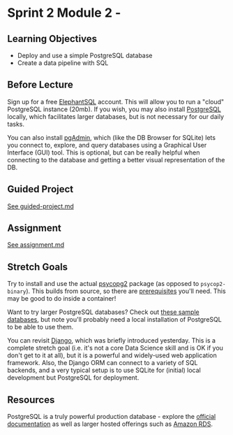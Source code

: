 # Sprint 2 Module 2 -

## Learning Objectives

* Deploy and use a simple PostgreSQL database
* Create a data pipeline with SQL

## Before Lecture

Sign up for a free [ElephantSQL](https://www.elephantsql.com/) account. This will allow you to run a "cloud" PostgreSQL instance (20mb). If you wish, you may also install [PostgreSQL](https://www.postgresql.org/) locally, which facilitates larger databases, but is not necessary for our daily tasks.

You can also install [pgAdmin](https://www.pgadmin.org/), which (like the DB Browser for SQLite) lets you connect to, explore, and query databases using a Graphical User Interface (GUI) tool. This is optional, but can be really helpful when connecting to the database and getting a better visual representation of the DB.

## Guided Project

[See guided-project.md](https://github.com/LambdaSchool/DS-Unit-3-Sprint-2-SQL-and-Databases/blob/master/module2-sql-for-analysis/guided-project.md)

## Assignment

[See assignment.md](https://github.com/LambdaSchool/DS-Unit-3-Sprint-2-SQL-and-Databases/blob/master/module2-sql-for-analysis/assignment.md)

## Stretch Goals

Try to install and use the actual [psycopg2](https://pypi.org/project/psycopg2/)
package (as opposed to `psycop2-binary`). This builds from source, so there are
[prerequisites](http://initd.org/psycopg/docs/install.html#install-from-source)
you'll need. This may be good to do inside a container!

Want to try larger PostgreSQL databases? Check out [these sample
databases](https://community.embarcadero.com/article/articles-database/1076-top-3-sample-databases-for-postgresql),
but note you'll probably need a local installation of PostgreSQL to be able to
use them.

You can revisit [Django](https://docs.djangoproject.com/en/2.1/intro/), which was briefly introduced
yesterday. This is a complete stretch goal (i.e. it's not a core Data Science
skill and is OK if you don't get to it at all), but it is a powerful and
widely-used web application framework. Also, the Django ORM can connect to a
variety of SQL backends, and a very typical setup is to use SQLite for (initial)
local development but PostgreSQL for deployment.

## Resources

PostgreSQL is a truly powerful production database - explore the [official
documentation](https://www.postgresql.org/docs/) as well as larger hosted
offerings such as [Amazon RDS](https://aws.amazon.com/rds/postgresql/).
